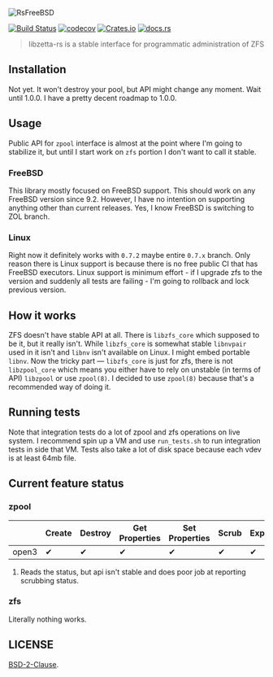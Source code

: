 ![RsFreeBSD](libzfs.png)

[![Build Status](https://dev.azure.com/andoriyu/libpandemonium/_apis/build/status/libzetta-rs?branchName=master)](https://dev.azure.com/andoriyu/libpandemonium/_build/latest?definitionId=4&branchName=master)
[![codecov](https://codecov.io/gh/Inner-Heaven/libzetta-rs/branch/master/graph/badge.svg)](https://codecov.io/gh/Inner-Heaven/libzetta-rs)
[![Crates.io](https://img.shields.io/crates/v/libzetta.svg)](https://crates.io/crates/libzetta)
[![docs.rs](https://docs.rs/libzetta/badge.svg)](https://docs.rs/libzetta)
> libzetta-rs is a stable interface for programmatic administration of ZFS

## Installation
Not yet. It won't destroy your pool, but API might change any moment. Wait until 1.0.0. I have a pretty decent roadmap to 1.0.0.

## Usage
Public API for `zpool` interface is almost at the point where I'm going to stabilize it, but until I start work on `zfs` portion I don't want to call it stable.

### FreeBSD
This library mostly focused on FreeBSD support. This should work on any FreeBSD version since 9.2. However, I have no intention on supporting anything other than current releases. Yes, I know FreeBSD is switching to ZOL branch.

### Linux
Right now it definitely works with `0.7.2` maybe entire `0.7.x` branch. Only reason there is Linux support is because there is no free public CI that has FreeBSD executors. Linux support is minimum effort - if I upgrade zfs to the version and suddenly all tests are failing - I'm going to rollback and lock previous version.

## How it works
ZFS doesn't have stable API at all. There is `libzfs_core` which supposed to be it, but it really isn't. While `libzfs_core` is somewhat stable `libnvpair` used in it isn't and `libnv` isn't available on Linux. I might embed portable `libnv`. Now the tricky part — `libzfs_core` is just for zfs, there is not `libzpool_core` which means you either have to rely on unstable (in terms of API) `libzpool` or use `zpool(8)`. I decided to use `zpool(8)` because that's a recommended way of doing it.

## Running tests

Note that integration tests do a lot of zpool and zfs operations on live system. I recommend spin up a VM and use `run_tests.sh` to run integration tests in side that VM. Tests also take a lot of disk space because each vdev is at least 64mb file.

## Current feature status

### zpool

|       | Create | Destroy | Get Properties | Set Properties | Scrub | Export | Import | List Available | Read Status | Add vdev | Replace Disk |
|-------|--------|---------|----------------|----------------|-------|--------|--------|----------------|-------------|----------|--------------|
| open3 |    ✔   |    ✔    |        ✔       |        ✔       |   ✔   |    ✔   |    ✔   |     ✔    |      ✔ ¹     |     ✔    |       ❌      |

1. Reads the status, but api isn't stable and does poor job at reporting scrubbing status.


### zfs

Literally nothing works.

## LICENSE

[BSD-2-Clause](LICENSE).
